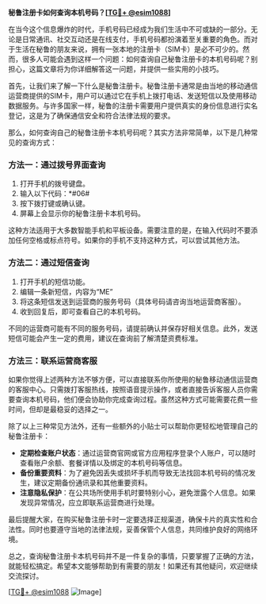 **秘鲁注册卡如何查询本机号码？[[TG💪+ @esim1088](https://t.me/s/esim1088)]**

在当今这个信息爆炸的时代，手机号码已经成为我们生活中不可或缺的一部分。无论是日常通讯、社交互动还是在线支付，手机号码都扮演着至关重要的角色。而对于生活在秘鲁的朋友来说，拥有一张本地的注册卡（SIM卡）是必不可少的。然而，很多人可能会遇到这样一个问题：如何查询自己秘鲁注册卡的本机号码呢？别担心，这篇文章将为你详细解答这一问题，并提供一些实用的小技巧。

首先，让我们来了解一下什么是秘鲁注册卡。秘鲁注册卡通常是由当地的移动通信运营商提供的SIM卡，用户可以通过它在手机上拨打电话、发送短信以及使用移动数据服务。与许多国家一样，秘鲁的注册卡需要用户提供真实的身份信息进行实名登记，这是为了确保通信安全和符合法律法规的要求。

那么，如何查询自己的秘鲁注册卡本机号码呢？其实方法非常简单，以下是几种常见的查询方式：

### 方法一：通过拨号界面查询

1. 打开手机的拨号键盘。
2. 输入以下代码：*#06#
3. 按下拨打键或确认键。
4. 屏幕上会显示你的秘鲁注册卡本机号码。

这种方法适用于大多数智能手机和平板设备。需要注意的是，在输入代码时不要添加任何空格或标点符号。如果你的手机不支持这种方式，可以尝试其他方法。

### 方法二：通过短信查询

1. 打开手机的短信功能。
2. 编辑一条新短信，内容为“ME”
3. 将这条短信发送到运营商的服务号码（具体号码请咨询当地运营商客服）。
4. 收到回复后，即可查看自己的本机号码。

不同的运营商可能有不同的服务号码，请提前确认并保存好相关信息。此外，发送短信可能会产生一定的费用，建议在查询前了解清楚资费标准。

### 方法三：联系运营商客服

如果你觉得上述两种方法不够方便，可以直接联系你所使用的秘鲁移动通信运营商的客服中心。只需拨打客服热线，按照语音提示操作，或者直接告诉客服人员你需要查询本机号码，他们便会协助你完成查询过程。虽然这种方式可能需要花费一些时间，但却是最稳妥的选择之一。

除了以上三种常见方法外，还有一些额外的小贴士可以帮助你更轻松地管理自己的秘鲁注册卡：

- **定期检查账户状态**：通过运营商官网或官方应用程序登录个人账户，可以随时查看账户余额、套餐详情以及绑定的本机号码等信息。
- **备份重要资料**：为了避免因丢失或损坏手机而导致无法找回本机号码的情况发生，建议定期备份通讯录和其他重要资料。
- **注意隐私保护**：在公共场所使用手机时要特别小心，避免泄露个人信息。如果发现异常情况，应立即联系运营商进行处理。

最后提醒大家，在购买秘鲁注册卡时一定要选择正规渠道，确保卡片的真实性和合法性。同时也要遵守当地的法律法规，妥善保管个人信息，共同维护良好的网络环境。

总之，查询秘鲁注册卡本机号码并不是一件复杂的事情，只要掌握了正确的方法，就能轻松搞定。希望本文能够帮助到有需要的朋友！如果还有其他疑问，欢迎继续交流探讨。

[[TG💪+ @esim1088](https://t.me/s/esim1088) ![Image](https://i.postimg.cc/4NQfJmqS/Snipaste-2025-05-13-00-14-12.png)]
